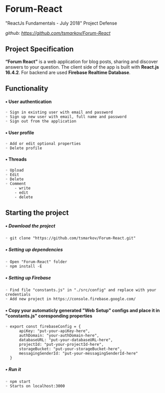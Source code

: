
# Forum-React
"ReactJs Fundamentals - July 2018" Project Defense

*github: https://github.com/tsmarkov/Forum-React*

## Project Specification

**“Forum React”** is a web application for blog posts, sharing and discover answers to your question.
The client side of the app is built with **React.js 16.4.2**.
For backend are used **Firebase Realtime Database**. 

## Functionality

#### • User authentication
    ◦ Sign in existing user with email and password
    ◦ Sign up new user with email, full name and password
    ◦ Sign out from the application
    
#### • User profile
    ◦ Add or edit optional properties
    ◦ Delete profile
    
#### • Threads
    ◦ Upload
    ◦ Edit
    ◦ Delete
    ◦ Comment
        - write
        - edit
        - delete
        
        
## Starting the project
##### • Download the project
```
◦ git clone "https://github.com/tsmarkov/Forum-React.git"
```

##### • Setting up dependencies
    ◦ Open "Forum-React" folder
    ◦ npm install -E
    
##### • Setting up Firebase
    ◦ Find file "constants.js" in "./src/config" and replace with your credentials
    ◦ Add new project in https://console.firebase.google.com/
    
#### • Copy your automaticly generated "Web Setup" configs and place it in "constants.js" coresponding properties
    ◦ export const firebaseConfig = {
          apiKey: "put-your-apiKey-here",
          authDomain: "your-authDomain-here",
          databaseURL: "put-your-databaseURL-here",
          projectId: "put-your-projectId-here",
          storageBucket: "put-your-storageBucket-here",
          messagingSenderId: "put-your-messagingSenderId-here"
      }
    
##### • Run it
    ◦ npm start
    ◦ Starts on localhost:3000
